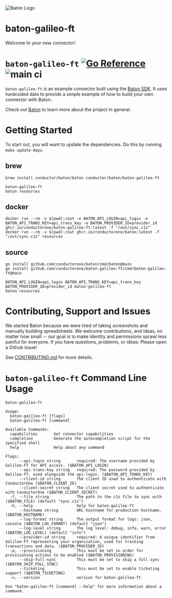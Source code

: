 ![Baton Logo](./docs/images/baton-logo.png)
# baton-galileo-ft
Welcome to your new connector! 

# `baton-galileo-ft` [![Go Reference](https://pkg.go.dev/badge/github.com/conductorone/baton-galileo-ft.svg)](https://pkg.go.dev/github.com/conductorone/baton-galileo-ft) ![main ci](https://github.com/conductorone/baton-galileo-ft/actions/workflows/main.yaml/badge.svg)

`baton-galileo-ft` is an example connector built using the [Baton SDK](https://github.com/conductorone/baton-sdk). It uses hardcoded data to provide a simple example of how to build your own connector with Baton.

Check out [Baton](https://github.com/conductorone/baton) to learn more about the project in general.

# Getting Started
To start out, you will want to update the dependencies.
Do this by running `make update-deps`.

## brew
```
brew install conductor/baton/baton conductor/baton/baton-galileo-ft

baton-galileo-ft
baton resources
```

## docker
```
docker run --rm -v $(pwd):/out -e BATON_API_LOGIN=api_login -e BATON_API_TRANS_KEY=api_trans_key -e BATON_PROVIDER_ID=provider_id ghcr.io/conductorone/baton-galileo-ft:latest -f "/out/sync.c1z"
docker run --rm -v $(pwd):/out ghcr.io/conductorone/baton:latest -f "/out/sync.c1z" resources
```

## source
```
go install github.com/conductorone/baton/cmd/baton@main
go install github.com/conductorone/baton-galileo-ft/cmd/baton-galileo-ft@main

BATON_API_LOGIN=api_login BATON_API_TRANS_KEY=api_trans_key BATON_PROVIDER_ID=provider_id baton-galileo-ft 
baton resources
```

# Contributing, Support and Issues

We started Baton because we were tired of taking screenshots and manually building spreadsheets.  We welcome contributions, and ideas, no matter how small -- our goal is to make identity and permissions sprawl less painful for everyone.  If you have questions, problems, or ideas: Please open a Github Issue!

See [CONTRIBUTING.md](https://github.com/ConductorOne/baton/blob/main/CONTRIBUTING.md) for more details.

# `baton-galileo-ft` Command Line Usage
```
baton-galileo-ft

Usage:
  baton-galileo-ft [flags]
  baton-galileo-ft [command]

Available Commands:
  capabilities       Get connector capabilities
  completion         Generate the autocompletion script for the specified shell
  help               Help about any command

Flags:
      --api-login string       required: The username provided by Galileo-FT for API access. ($BATON_API_LOGIN)
      --api-trans-key string   required: The password provided by Galileo-FT, used alongside the api-login. ($BATON_API_TRANS_KEY)
      --client-id string       The client ID used to authenticate with ConductorOne ($BATON_CLIENT_ID)
      --client-secret string   The client secret used to authenticate with ConductorOne ($BATON_CLIENT_SECRET)
  -f, --file string            The path to the c1z file to sync with ($BATON_FILE) (default "sync.c1z")
  -h, --help                   help for baton-galileo-ft
      --hostname string        URL hostname for production hostname. ($BATON_HOSTNAME)
      --log-format string      The output format for logs: json, console ($BATON_LOG_FORMAT) (default "json")
      --log-level string       The log level: debug, info, warn, error ($BATON_LOG_LEVEL) (default "info")
      --provider-id string     required: A unique identifier from Galileo-FT representing your organization, used for tracking transactions and data. ($BATON_PROVIDER_ID)
  -p, --provisioning           This must be set in order for provisioning actions to be enabled ($BATON_PROVISIONING)
      --skip-full-sync         This must be set to skip a full sync ($BATON_SKIP_FULL_SYNC)
      --ticketing              This must be set to enable ticketing support ($BATON_TICKETING)
  -v, --version                version for baton-galileo-ft

Use "baton-galileo-ft [command] --help" for more information about a command.
```
